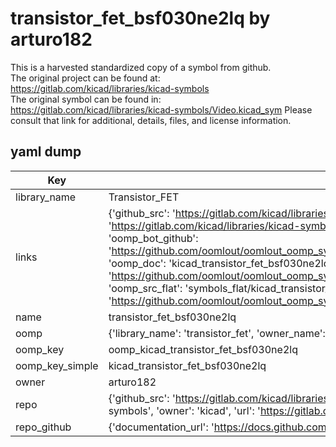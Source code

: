 # transistor_fet_bsf030ne2lq by arturo182  
This is a harvested standardized copy of a symbol from github.  
The original project can be found at:  
https://gitlab.com/kicad/libraries/kicad-symbols  
The original symbol can be found in:
https://gitlab.com/kicad/libraries/kicad-symbols/Video.kicad_sym
Please consult that link for additional, details, files, and license information.  
## yaml dump  
| Key | Value |  
| --- | --- |  
| library_name | Transistor_FET |  
| links | {'github_src': 'https://gitlab.com/kicad/libraries/kicad-symbols/Video.kicad_sym', 'github_src_repo': 'https://gitlab.com/kicad/libraries/kicad-symbols', 'oomp_bot': 'kicad_transistor_fet_bsf030ne2lq/working', 'oomp_bot_github': 'https://github.com/oomlout/oomlout_oomp_symbol_bot/tree/main/kicad_transistor_fet_bsf030ne2lq/working', 'oomp_doc': 'kicad_transistor_fet_bsf030ne2lq/working', 'oomp_doc_github': 'https://github.com/oomlout/oomlout_oomp_symbol_doc/tree/main/kicad_transistor_fet_bsf030ne2lq/working', 'oomp_src_flat': 'symbols_flat/kicad_transistor_fet_bsf030ne2lq/working', 'oomp_src_flat_github': 'https://github.com/oomlout/oomlout_oomp_symbol_src/tree/main/kicad_transistor_fet_bsf030ne2lq/working'} |  
| name | transistor_fet_bsf030ne2lq |  
| oomp | {'library_name': 'transistor_fet', 'owner_name': 'kicad', 'symbol_name': 'transistor_fet_bsf030ne2lq'} |  
| oomp_key | oomp_kicad_transistor_fet_bsf030ne2lq |  
| oomp_key_simple | kicad_transistor_fet_bsf030ne2lq |  
| owner | arturo182 |  
| repo | {'github_src': 'https://gitlab.com/kicad/libraries/kicad-symbols/Video.kicad_sym', 'name': 'libraries/kicad-symbols', 'owner': 'kicad', 'url': 'https://gitlab.com/kicad/libraries/kicad-symbols'} |  
| repo_github | {'documentation_url': 'https://docs.github.com/rest/repos/repos#get-a-repository', 'message': 'Not Found'} |  

